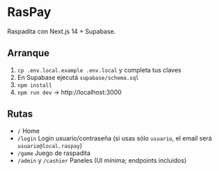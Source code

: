 # RasPay

Raspadita con Next.js 14 + Supabase.

## Arranque
1. `cp .env.local.example .env.local` y completa tus claves
2. En Supabase ejecutá `supabase/schema.sql`
3. `npm install`
4. `npm run dev` → http://localhost:3000

## Rutas
- `/` Home
- `/login` Login usuario/contraseña (si usas sólo `usuario`, el email será `usuario@local.raspay`)
- `/game` Juego de raspadita
- `/admin` y `/cashier` Paneles (UI mínima; endpoints incluidos)
